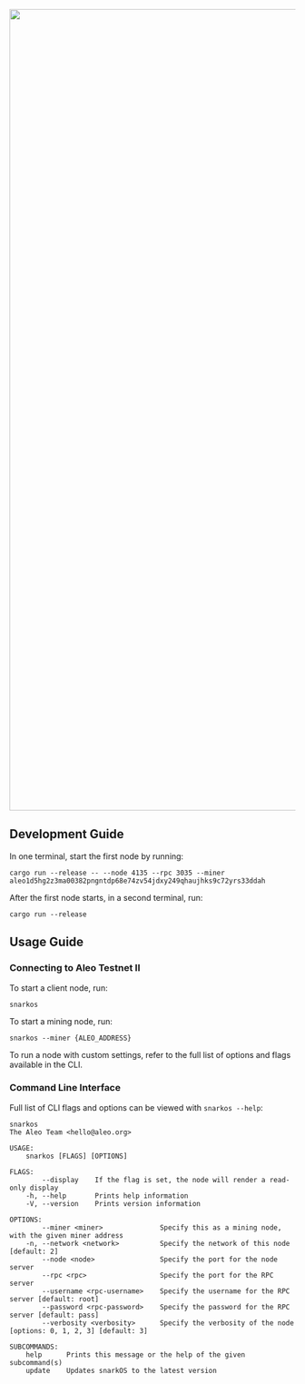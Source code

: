 <p align="center">
    <img alt="snarkOS" width="1412" src="https://cdn.aleo.org/snarkos/banner.png">
</p>

## Development Guide

In one terminal, start the first node by running:
```
cargo run --release -- --node 4135 --rpc 3035 --miner aleo1d5hg2z3ma00382pngntdp68e74zv54jdxy249qhaujhks9c72yrs33ddah
```

After the first node starts, in a second terminal, run:
```
cargo run --release
```

## Usage Guide

### Connecting to Aleo Testnet II

To start a client node, run:
```
snarkos
```

To start a mining node, run:
```
snarkos --miner {ALEO_ADDRESS}
```

To run a node with custom settings, refer to the full list of options and flags available in the CLI.

### Command Line Interface

Full list of CLI flags and options can be viewed with `snarkos --help`:

```
snarkos
The Aleo Team <hello@aleo.org>

USAGE:
    snarkos [FLAGS] [OPTIONS]

FLAGS:
        --display    If the flag is set, the node will render a read-only display
    -h, --help       Prints help information
    -V, --version    Prints version information

OPTIONS:
        --miner <miner>              Specify this as a mining node, with the given miner address
    -n, --network <network>          Specify the network of this node [default: 2]
        --node <node>                Specify the port for the node server
        --rpc <rpc>                  Specify the port for the RPC server
        --username <rpc-username>    Specify the username for the RPC server [default: root]
        --password <rpc-password>    Specify the password for the RPC server [default: pass]
        --verbosity <verbosity>      Specify the verbosity of the node [options: 0, 1, 2, 3] [default: 3]

SUBCOMMANDS:
    help      Prints this message or the help of the given subcommand(s)
    update    Updates snarkOS to the latest version
```
